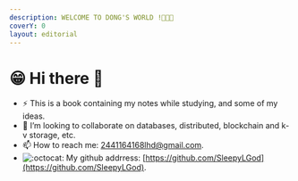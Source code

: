 ```yaml
---
description: WELCOME TO DONG'S WORLD !🎉🎉🎉
coverY: 0
layout: editorial
---
```


# 😁 Hi there 👋

* ⚡ This is a book containing my notes while studying, and some of my ideas.
* 👯 I’m looking to collaborate on databases, distributed, blockchain and k-v storage, etc.
* 📫 How to reach me: [2441164168lhd@gmail.com](mailto:2441164168lhd@gmail.com).
* <img src="https://github.githubassets.com/images/icons/emoji/octocat.png" alt=":octocat:" data-size="line"> My github addrress: [https://github.com/SleepyLGod](https://github.com/SleepyLGod).
